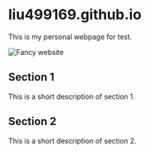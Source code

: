 # liu499169.github.io
This is my personal webpage for test.

![Fancy website](https://www.geo.arizona.edu/sites/default/files/styles/large/public/images/people/tao_liu.png?itok=-gDlM2be)


## Section 1
This is a short description of section 1.

## Section 2
This is a short description of section 2.

